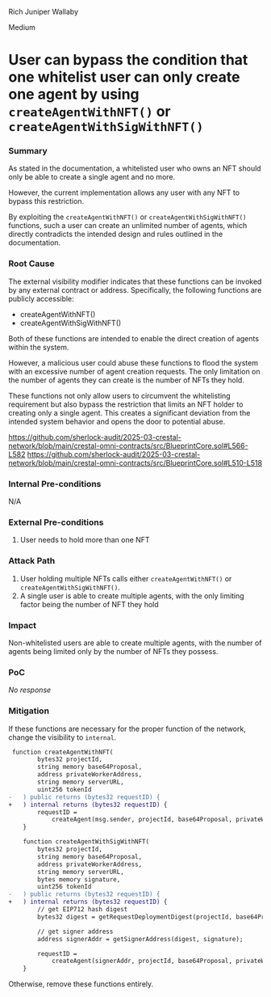 Rich Juniper Wallaby

Medium

# User can bypass the condition that one whitelist user can only create one agent by using `createAgentWithNFT()` or `createAgentWithSigWithNFT()`

### Summary

As stated in the documentation, a whitelisted user who owns an NFT should only be able to create a single agent and no more. 

However, the current implementation allows any user with any NFT to bypass this restriction. 

By exploiting the `createAgentWithNFT()` or `createAgentWithSigWithNFT()` functions, such a user can create an unlimited number of agents, which directly contradicts the intended design and rules outlined in the documentation.

### Root Cause

The external visibility modifier indicates that these functions can be invoked by any external contract or address. Specifically, the following functions are publicly accessible:

- createAgentWithNFT()
- createAgentWithSigWithNFT()

Both of these functions are intended to enable the direct creation of agents within the system.

However, a malicious user could abuse these functions to flood the system with an excessive number of agent creation requests. The only limitation on the number of agents they can create is the number of NFTs they hold.

These functions not only allow users to circumvent the whitelisting requirement but also bypass the restriction that limits an NFT holder to creating only a single agent. This creates a significant deviation from the intended system behavior and opens the door to potential abuse.

https://github.com/sherlock-audit/2025-03-crestal-network/blob/main/crestal-omni-contracts/src/BlueprintCore.sol#L566-L582
https://github.com/sherlock-audit/2025-03-crestal-network/blob/main/crestal-omni-contracts/src/BlueprintCore.sol#L510-L518

### Internal Pre-conditions

N/A

### External Pre-conditions

1. User needs to hold more than one NFT

### Attack Path

1. User holding multiple NFTs calls either `createAgentWithNFT()` or `createAgentWithSigWithNFT()`.
2. A single user is able to create multiple agents, with the only limiting factor being the number of NFT they hold

### Impact

Non-whitelisted users are able to create multiple agents, with the number of agents being limited only by the number of NFTs they possess.

### PoC

_No response_

### Mitigation

If these functions are necessary for the proper function of the network, change the visibility to `internal`.

```diff
 function createAgentWithNFT(
        bytes32 projectId,
        string memory base64Proposal,
        address privateWorkerAddress,
        string memory serverURL,
        uint256 tokenId
-   ) public returns (bytes32 requestID) {
+   ) internal returns (bytes32 requestID) {
        requestID =
            createAgent(msg.sender, projectId, base64Proposal, privateWorkerAddress, serverURL, tokenId, address(0));
    }
```

```diff
    function createAgentWithSigWithNFT(
        bytes32 projectId,
        string memory base64Proposal,
        address privateWorkerAddress,
        string memory serverURL,
        bytes memory signature,
        uint256 tokenId
-   ) public returns (bytes32 requestID) {
+   ) internal returns (bytes32 requestID) {
        // get EIP712 hash digest
        bytes32 digest = getRequestDeploymentDigest(projectId, base64Proposal, serverURL);

        // get signer address
        address signerAddr = getSignerAddress(digest, signature);

        requestID =
            createAgent(signerAddr, projectId, base64Proposal, privateWorkerAddress, serverURL, tokenId, address(0));
    }
```

Otherwise, remove these functions entirely.